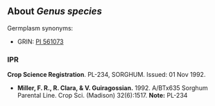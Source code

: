 About *Genus species*
---------------------
Germplasm synonyms:
* GRIN: [PI 561073](https://npgsweb.ars-grin.gov/gringlobal/accessiondetail.aspx?id=1456045)

### IPR
**Crop Science Registration**. PL-234, SORGHUM. Issued: 01 Nov 1992.
* **Miller, F. R., R. Clara, & V. Guiragossian.** 1992. A/BTx635 Sorghum Parental Line. Crop Sci. (Madison) 32(6):1517. **Note:** PL-234
